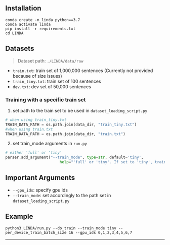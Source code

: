 ## Installation

```
conda create -n linda python==3.7
conda activate linda
pip install -r requirements.txt
cd LINDA
```

## Datasets
> Dataset path: `./LINDA/data/raw`
* `train.txt`: train set of 1,000,000 sentences (Currently not provided because of size issues)
* `train_tiny.txt`: train set of 100 sentences
* `dev.txt`: dev set of 50,000 sentences

### Training with a specific train set
1. set path to the train set to be used in `dataset_loading_script.py`
```python
# when using train_tiny.txt
TRAIN_DATA_PATH = os.path.join(data_dir, "train_tiny.txt") 
#when using train.txt
TRAIN_DATA_PATH = os.path.join(data_dir, "train.txt")
```
2. set train_mode arguments in `run.py`
```python
# either 'full' or 'tiny'
parser.add_argument("--train_mode", type=str, default='tiny',
                        help="'full' or 'tiny'. If set to 'tiny', trained with only 100 sentence pairs.")
```

## Important Arguments
* `--gpu_ids`: specify gpu ids
* `--train_mode`: set accordingly to the path set in `dataset_loading_script.py`

## Example
```
python3 LINDA/run.py --do_train --train_mode tiny --per_device_train_batch_size 16 --gpu_ids 0,1,2,3,4,5,6,7
```
***

